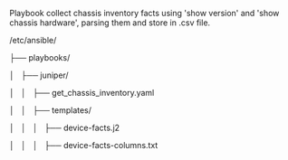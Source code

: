 
Playbook collect chassis inventory facts using 'show version' and 'show chassis hardware', parsing them and store in .csv file. 


/etc/ansible/

├── playbooks/


│   ├── juniper/


│   │   ├── get_chassis_inventory.yaml


│   │   ├── templates/


│   │   │   ├── device-facts.j2


│   │   │   ├── device-facts-columns.txt


